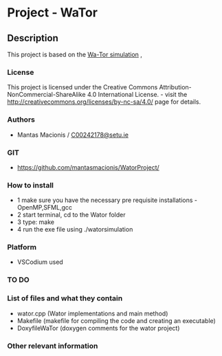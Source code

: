 # Project - WaTor

## Description
This project is based on the [Wa-Tor simulation](https://en.wikipedia.org/wiki/Wa-Tor) , 

### License
This project is licensed under the Creative Commons Attribution-NonCommercial-ShareAlike 4.0 International License. - visit the http://creativecommons.org/licenses/by-nc-sa/4.0/ page for details.

### Authors
- Mantas Macionis / C00242178@setu.ie
### GIT
- https://github.com/mantasmacionis/WatorProject/
### How to install
- 1 make sure you have the necessary pre requisite installations - OpenMP,SFML,gcc
- 2 start terminal, cd to the Wator folder
- 3 type: make
- 4 run the exe file using ./watorsimulation

### Platform
- VSCodium used
### TO DO

### List of files and what they contain
- wator.cpp (Wator implementations and main method)
- Makefile (makefile for compiling the code and creating an executable)
- DoxyfileWaTor (doxygen comments for the wator project)

### Other relevant information
